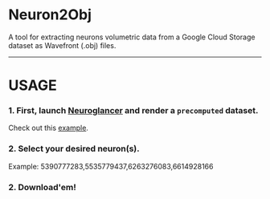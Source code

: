 # Neuron2Obj

A tool for extracting neurons volumetric data from a Google Cloud Storage dataset as Wavefront (.obj) files.

---

# USAGE

### 1. First, launch <a href="neuroglancer-demo.appspot.com/">Neuroglancer</a> and render a `precomputed` dataset.

Check out this <a href="http://h01-dot-neuroglancer-demo.appspot.com/#!gs://h01-release/assets/neuroglancer_states/20210729/library_state.json">example</a>.

### 2. Select your desired neuron(s).

Example: 5390777283,5535779437,6263276083,6614928166

### 2. Download'em!

```shell

```
